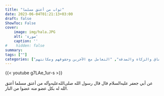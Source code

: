 ```yaml
---
title: "ثواب من أعتق مسلما"
date: 2023-06-04T01:21:13+03:00
draft: false
ShowToc: False
cover:
    image: img/hala.JPG
    alt: 'صورة'
    caption: ''
#    hidden: false
summary: 
tags: [""]
categories: ["الإنفاق والزكاة والصدقة", "التعامل مع الآخرين وحقوقهم ومكانتهم"]
---
```

{{< youtube g7LAe_1ur-s >}}  
 <br>
عن أبي جعفر عليه‌السلام قال
قال رسول الله صلى‌الله‌عليه‌وآله من أعتق مسلما أعتق الله له بكل عضو منه عضوا
من النار.


